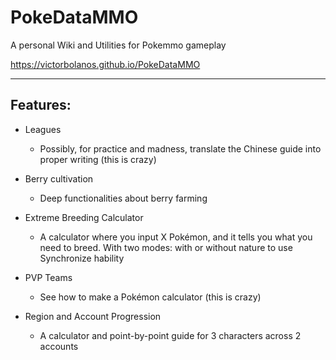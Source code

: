 # PokeDataMMO
A personal Wiki and Utilities for Pokemmo gameplay

https://victorbolanos.github.io/PokeDataMMO

---

## Features:

- Leagues
  - Possibly, for practice and madness, translate the Chinese guide into proper writing (this is crazy)

- Berry cultivation
  - Deep functionalities about berry farming 

- Extreme Breeding Calculator
  - A calculator where you input X Pokémon, and it tells you what you need to breed. With two modes: with or without nature to use Synchronize hability

- PVP Teams
  - See how to make a Pokémon calculator (this is crazy)

- Region and Account Progression
  - A calculator and point-by-point guide for 3 characters across 2 accounts
